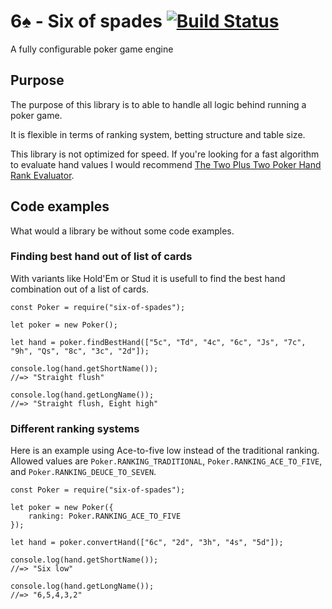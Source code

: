 # 6♠ - Six of spades  [![Build Status](https://travis-ci.org/MarkBiesheuvel/six-of-spades.svg?branch=master)](https://travis-ci.org/MarkBiesheuvel/poker-hand-evaluator)

A fully configurable poker game engine

## Purpose

The purpose of this library is to able to handle all logic behind running a poker game.

It is flexible in terms of ranking system, betting structure and table size.

This library is not optimized for speed.
If you're looking for a fast algorithm to evaluate hand values I would recommend [The Two Plus Two Poker Hand Rank Evaluator](https://github.com/chenosaurus/poker-evaluator).

## Code examples

What would a library be without some code examples.

### Finding best hand out of list of cards

With variants like Hold'Em or Stud it is usefull to find the best hand combination out of a list of cards.

    const Poker = require("six-of-spades");

    let poker = new Poker();

    let hand = poker.findBestHand(["5c", "Td", "4c", "6c", "Js", "7c", "9h", "Qs", "8c", "3c", "2d"]);

    console.log(hand.getShortName());
    //=> "Straight flush"

    console.log(hand.getLongName());
    //=> "Straight flush, Eight high"

### Different ranking systems

Here is an example using Ace-to-five low instead of the traditional ranking.
Allowed values are `Poker.RANKING_TRADITIONAL`, `Poker.RANKING_ACE_TO_FIVE`, and `Poker.RANKING_DEUCE_TO_SEVEN`.

    const Poker = require("six-of-spades");

    let poker = new Poker({
        ranking: Poker.RANKING_ACE_TO_FIVE
    });

    let hand = poker.convertHand(["6c", "2d", "3h", "4s", "5d"]);

    console.log(hand.getShortName());
    //=> "Six low"

    console.log(hand.getLongName());
    //=> "6,5,4,3,2"

